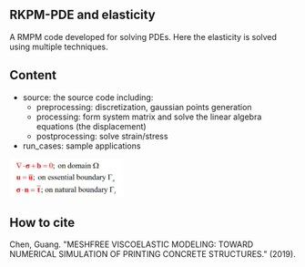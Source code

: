 ## RKPM-PDE and elasticity

A RMPM code developed for solving PDEs. Here the elasticity is solved using multiple techniques. 

## Content
- source: the source code including:
  - preprocessing: discretization, gaussian points generation
  - processing: form system matrix and solve the linear algebra equations (the displacement)
  - postprocessing: solve strain/stress
- run_cases: sample applications 

<img src="RK.JPG" alt="drawing" width="200"/>

## How to cite
Chen, Guang. "MESHFREE VISCOELASTIC MODELING: TOWARD NUMERICAL SIMULATION OF PRINTING CONCRETE STRUCTURES." (2019).
